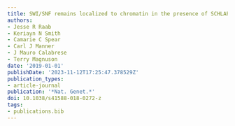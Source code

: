 ```yaml
---
title: SWI/SNF remains localized to chromatin in the presence of SCHLAP1
authors:
- Jesse R Raab
- Keriayn N Smith
- Camarie C Spear
- Carl J Manner
- J Mauro Calabrese
- Terry Magnuson
date: '2019-01-01'
publishDate: '2023-11-12T17:25:47.378529Z'
publication_types:
- article-journal
publication: '*Nat. Genet.*'
doi: 10.1038/s41588-018-0272-z
tags:
- publications.bib
---
```


